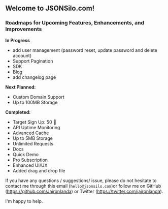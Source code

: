 ## Welcome to JSONSilo.com!

### Roadmaps for Upcoming Features, Enhancements, and Improvements

**In Progress**
- add user management (password reset, update password and delete account)
- Support Pagination
- SDK
- Blog
- add changelog page

**Next Planned:**
- Custom Domain Support
- Up to 100MB Storage


**Completed:**
- Target Sign Up: 50 🎉
- API Uptime Monitoring
- Advanced Cache
- Up to 5MB Storage
- Unlimited Requests
- Docs
- Quick Demo
- Pro Subscription
- Enhanced UI/UX
- Added drag and drop file

If you have any questions / suggestions/ issue, please do not hesitate to contact me through this email (`hello@jsonsilo.com`)or follow me on GitHub (https://github.com/Jaironlanda) or Twitter (https://twitter.com/jaironlanda).

I'm happy to help.
